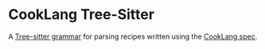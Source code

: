 # CookLang Tree-Sitter

A [Tree-sitter grammar](https://tree-sitter.github.io/tree-sitter/) for parsing recipes written using the [CookLang spec](https://github.com/cooklang/spec#the-cook-recipe-specification).


